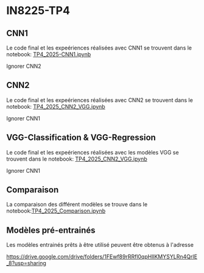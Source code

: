 # IN8225-TP4

## CNN1
  
Le code final et les expeériences réalisées avec CNN1 se trouvent dans le notebook: [TP4_2025-CNN1.ipynb](Notebooks/CNN1/TP4__2025_CNN1.ipynb) 

Ignorer CNN2

## CNN2

Le code final et les expeériences réalisées avec CNN2 se trouvent dans le notebook: [TP4_2025_CNN2_VGG.ipynb](Notebooks/CNN2%20+%20VGG/TP4_2025_CNN2_VGG.ipynb) 

Ignorer CNN1

## VGG-Classification & VGG-Regression

Le code final et les expeériences réalisées avec les modèles VGG se trouvent dans le notebook: [TP4_2025_CNN2_VGG.ipynb](Notebooks/CNN2%20+%20VGG/TP4_2025_CNN2_VGG.ipynb) 

Ignorer CNN1

## Comparaison

La comparaison des différent modèles se trouve dans le notebook:[TP4_2025_Comparison.ipynb](Notebooks/Comparaison/TP4_2025_Comparison.ipynb)  

## Modèles pré-entrainés
Les modèles entrainés prêts à être utilisé peuvent être obtenus à l'adresse

https://drive.google.com/drive/folders/1FEwf89rRRfl0qpHllKMYSYLRn4QrIE_8?usp=sharing
